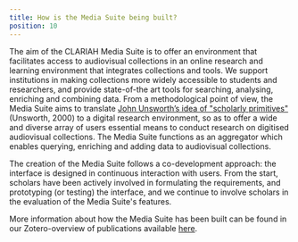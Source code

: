 ```yaml
---
title: How is the Media Suite being built?
position: 10
---
```


The aim of the CLARIAH Media Suite is to offer an environment that facilitates  access to audiovisual collections in an online research and learning environment that integrates collections and tools. We support institutions in making collections more widely accessible to students and researchers, and provide state-of-the art tools for searching, analysing, enriching and combining data. From a methodological point of view, the Media Suite aims to translate [John Unsworth’s idea of "scholarly primitives"](https://people.brandeis.edu/\~unsworth/Kings.5-00/primitives.html) (Unsworth, 2000) to a digital research environment, so as to offer a wide and diverse array of users essential means to conduct research on digitised audiovisual collections. The Media Suite functions as an aggregator which enables querying, enriching and adding data to audiovisual collections.

The creation of the Media Suite follows a co-development approach: the interface is designed in continuous interaction with users. From the start, scholars have been actively involved in formulating the requirements, and prototyping (or testing) the interface, and we continue to involve scholars in the evaluation of the Media Suite's features. 

More information about how the Media Suite has been built can be found in our Zotero-overview of publications available [here](https://www.zotero.org/groups/2288915/clariah_media_suite_research_and_dissemination_outputs).